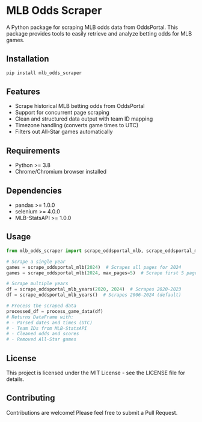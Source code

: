 # MLB Odds Scraper

A Python package for scraping MLB odds data from OddsPortal. This package provides tools to easily retrieve and analyze betting odds for MLB games.

## Installation

```bash
pip install mlb_odds_scraper
```

## Features

- Scrape historical MLB betting odds from OddsPortal
- Support for concurrent page scraping
- Clean and structured data output with team ID mapping
- Timezone handling (converts game times to UTC)
- Filters out All-Star games automatically

## Requirements

- Python >= 3.8
- Chrome/Chromium browser installed

## Dependencies

- pandas >= 1.0.0
- selenium >= 4.0.0
- MLB-StatsAPI >= 1.0.0

## Usage

```python
from mlb_odds_scraper import scrape_oddsportal_mlb, scrape_oddsportal_mlb_years, process_game_data

# Scrape a single year
games = scrape_oddsportal_mlb(2024)  # Scrapes all pages for 2024
games = scrape_oddsportal_mlb(2024, max_pages=5)  # Scrape first 5 pages only

# Scrape multiple years
df = scrape_oddsportal_mlb_years(2020, 2024)  # Scrapes 2020-2023
df = scrape_oddsportal_mlb_years()  # Scrapes 2006-2024 (default)

# Process the scraped data
processed_df = process_game_data(df)
# Returns DataFrame with:
# - Parsed dates and times (UTC)
# - Team IDs from MLB-StatsAPI
# - Cleaned odds and scores
# - Removed All-Star games
```

## License

This project is licensed under the MIT License - see the LICENSE file for details.

## Contributing

Contributions are welcome! Please feel free to submit a Pull Request. 